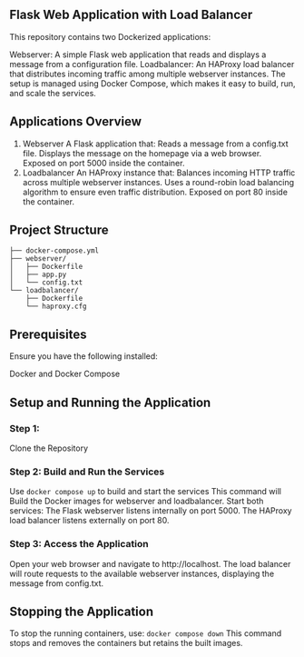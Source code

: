 ## Flask Web Application with Load Balancer
This repository contains two Dockerized applications:

Webserver: A simple Flask web application that reads and displays a message from a configuration file.
Loadbalancer: An HAProxy load balancer that distributes incoming traffic among multiple webserver instances.
The setup is managed using Docker Compose, which makes it easy to build, run, and scale the services.

## Applications Overview
1. Webserver
A Flask application that:
Reads a message from a config.txt file.
Displays the message on the homepage via a web browser.
Exposed on port 5000 inside the container.
2. Loadbalancer
An HAProxy instance that:
Balances incoming HTTP traffic across multiple webserver instances.
Uses a round-robin load balancing algorithm to ensure even traffic distribution.
Exposed on port 80 inside the container.

## Project Structure
```
├── docker-compose.yml       
├── webserver/                 
│   ├── Dockerfile          
│   ├── app.py                 
│   └── config.txt             
└── loadbalancer/              
    ├── Dockerfile             
    └── haproxy.cfg            
```
## Prerequisites
Ensure you have the following installed:

Docker and Docker Compose

## Setup and Running the Application
### Step 1: 
Clone the Repository
### Step 2: Build and Run the Services
Use `docker compose up` to build and start the services
This command will Build the Docker images for webserver and loadbalancer.
Start both services:
The Flask webserver listens internally on port 5000.
The HAProxy load balancer listens externally on port 80.
### Step 3: Access the Application
Open your web browser and navigate to http://localhost.
The load balancer will route requests to the available webserver instances, displaying the message from config.txt.

## Stopping the Application
To stop the running containers, use: `docker compose down`
This command stops and removes the containers but retains the built images.
